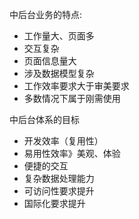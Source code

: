 中后台业务的特点:
- 工作量大、页面多
- 交互复杂
- 页面信息量大
- 涉及数据模型复杂
- 工作效率要求大于审美要求
- 多数情况下属于刚需使用



中后台体系的目标
- 开发效率（复用性） 
- 易用性效率》美观、体验
- 便捷的交互
- 复杂数据处理能力
- 可访问性要求提升
- 国际化要求提升

